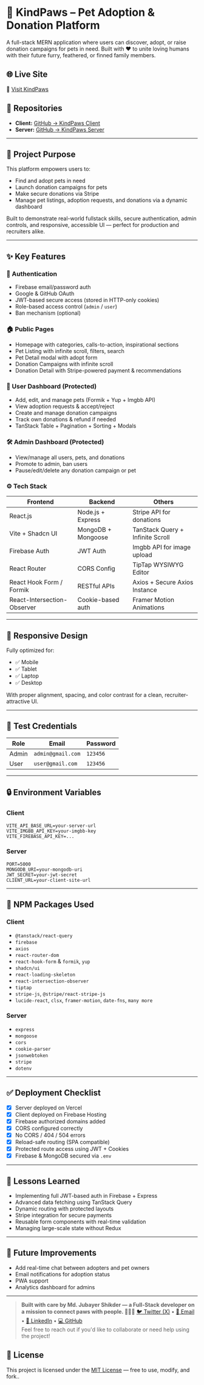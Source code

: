 # 🐾 KindPaws – Pet Adoption & Donation Platform

A full-stack MERN application where users can discover, adopt, or raise donation campaigns for pets in need. Built with ❤️ to unite loving humans with their future furry, feathered, or finned family members.

## 🌐 Live Site

🔗 [Visit KindPaws](https://kind-paws.web.app/)

## 📁 Repositories
- **Client:** [GitHub → KindPaws Client](https://github.com/jubayers-r/kindpaws-monorepo/tree/main/client)
- **Server:** [GitHub → KindPaws Server](https://github.com/jubayers-r/kindpaws-monorepo/tree/main/server)

---

## 🎯 Project Purpose

This platform empowers users to:

- Find and adopt pets in need
- Launch donation campaigns for pets
- Make secure donations via Stripe
- Manage pet listings, adoption requests, and donations via a dynamic dashboard

Built to demonstrate real-world fullstack skills, secure authentication, admin controls, and responsive, accessible UI — perfect for production and recruiters alike.

---

## ✨ Key Features

### 🔐 Authentication

- Firebase email/password auth
- Google & GitHub OAuth
- JWT-based secure access (stored in HTTP-only cookies)
- Role-based access control (`admin` / `user`)
- Ban mechanism (optional)

### 🏠 Public Pages

- Homepage with categories, calls-to-action, inspirational sections
- Pet Listing with infinite scroll, filters, search
- Pet Detail modal with adopt form
- Donation Campaigns with infinite scroll
- Donation Detail with Stripe-powered payment & recommendations

### 🧑 User Dashboard (Protected)

- Add, edit, and manage pets (Formik + Yup + Imgbb API)
- View adoption requests & accept/reject
- Create and manage donation campaigns
- Track own donations & refund if needed
- TanStack Table + Pagination + Sorting + Modals

### 🛠️ Admin Dashboard (Protected)

- View/manage all users, pets, and donations
- Promote to admin, ban users
- Pause/edit/delete any donation campaign or pet

### ⚙️ Tech Stack

| Frontend                    | Backend            | Others                           |
| --------------------------- | ------------------ | -------------------------------- |
| React.js                    | Node.js + Express  | Stripe API for donations         |
| Vite + Shadcn UI            | MongoDB + Mongoose | TanStack Query + Infinite Scroll |
| Firebase Auth               | JWT Auth           | Imgbb API for image upload       |
| React Router                | CORS Config        | TipTap WYSIWYG Editor            |
| React Hook Form / Formik    | RESTful APIs       | Axios + Secure Axios Instance    |
| React-Intersection-Observer | Cookie-based auth  | Framer Motion Animations         |

---

## 📱 Responsive Design

Fully optimized for:

- ✅ Mobile
- ✅ Tablet
- ✅ Laptop
- ✅ Desktop

With proper alignment, spacing, and color contrast for a clean, recruiter-attractive UI.

---

## 🛂 Test Credentials

| Role  | Email             | Password |
| ----- | ----------------- | -------- |
| Admin | `admin@gmail.com` | `123456` |
| User  | `user@gmail.com`  | `123456` |

---

## 🔒 Environment Variables

### Client

```env
VITE_API_BASE_URL=your-server-url
VITE_IMGBB_API_KEY=your-imgbb-key
VITE_FIREBASE_API_KEY=...
```

### Server

```env
PORT=5000
MONGODB_URI=your-mongodb-uri
JWT_SECRET=your-jwt-secret
CLIENT_URL=your-client-site-url
```

---

## 📜 NPM Packages Used

### Client

- `@tanstack/react-query`
- `firebase`
- `axios`
- `react-router-dom`
- `react-hook-form` & `formik`, `yup`
- `shadcn/ui`
- `react-loading-skeleton`
- `react-intersection-observer`
- `tiptap`
- `stripe-js`, `@stripe/react-stripe-js`
- `lucide-react`, `clsx`, `framer-motion`, `date-fns`, `many more`

### Server

- `express`
- `mongoose`
- `cors`
- `cookie-parser`
- `jsonwebtoken`
- `stripe`
- `dotenv`

---

## ✅ Deployment Checklist

- [x] Server deployed on Vercel
- [x] Client deployed on Firebase Hosting
- [x] Firebase authorized domains added
- [x] CORS configured correctly
- [x] No CORS / 404 / 504 errors
- [x] Reload-safe routing (SPA compatible)
- [x] Protected route access using JWT + Cookies
- [x] Firebase & MongoDB secured via `.env`

---

## 🧠 Lessons Learned

- Implementing full JWT-based auth in Firebase + Express
- Advanced data fetching using TanStack Query
- Dynamic routing with protected layouts
- Stripe integration for secure payments
- Reusable form components with real-time validation
- Managing large-scale state without Redux

---

## 🚀 Future Improvements

- Add real-time chat between adopters and pet owners
- Email notifications for adoption status
- PWA support
- Analytics dashboard for admins

---

> **Built with care by Md. Jubayer Shikder — a Full-Stack developer on a mission to connect paws with people. 🐶🐱🐰**
> [🐦 Twitter (X)](https://x.com/jubayers_r) • [📧 Email](mailto:jubayer.shikder.007@gmail.com) • [💼 LinkedIn](https://linkedin.com/in/jubayer-shikder) • [💻 GitHub](https://github.com/jubayers-r)</br>
> Feel free to reach out if you'd like to collaborate or need help using the project!

## 📜 License

This project is licensed under the [MIT License](LICENSE) — free to use, modify, and fork..